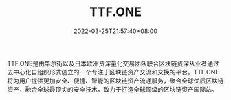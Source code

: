 ﻿---
weight: 
title: "TTF.ONE"
description: "TTF.ONE是由华尔街以及日本欧洲资深量化交易团队联合区块链资深从业者通过去中心化自组织形式创立的一个专注于区块链资产交流和交换的平台"
date: 2022-03-25T21:57:40+08:00
lastmod: 2022-03-25T16:45:40+08:00
draft: false
authors: ["Metabd"]
featuredImage: "ttf-one.webp"
link: ""
tags: ["交易所","TTF.ONE"]
categories: ["navigation"]
navigation: ["交易所"]
lightgallery: true
toc: true
pinned: false
recommend: false
recommend1: false
---
TTF.ONE是由华尔街以及日本欧洲资深量化交易团队联合区块链资深从业者通过去中心化自组织形式创立的一个专注于区块链资产交流和交换的平台。TTF.ONE将为用户提供更加安全、便捷、智能的区块链资产流通服务，聚合全球优质区块链资产，融合全球最顶尖的安全技术，致力于打造全球顶级的区块链资产国际站。
